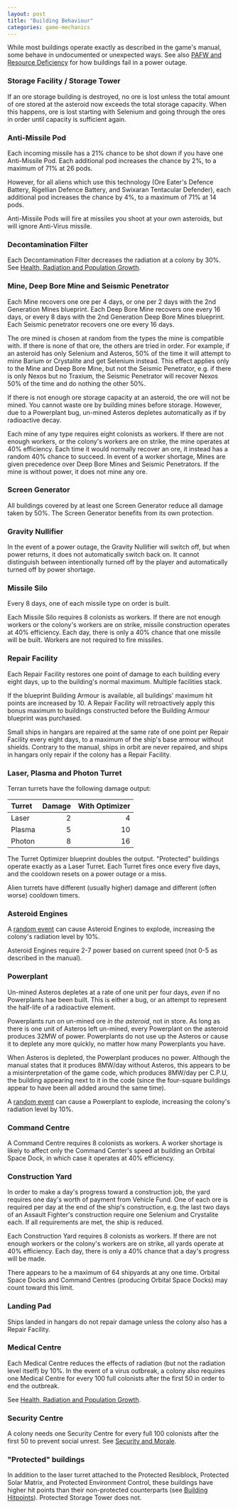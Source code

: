```yaml
---
layout: post
title: "Building Behaviour"
categories: game-mechanics
---
```


While most buildings operate exactly as described in the game's manual,
some behave in undocumented or unexpected ways. See also
[PAFW and Resource Deficiency](pafw-and-resource-deficiency.html) for how
buildings fail in a power outage.

### Storage Facility / Storage Tower
If an ore storage building is destroyed, no ore is lost unless the total
amount of ore stored at the asteroid now exceeds the total storage capacity.
When this happens, ore is lost starting with Selenium and going through the
ores in order until capacity is sufficient again.

### Anti-Missile Pod

Each incoming missile has a 21% chance to be shot down if you have one
Anti-Missile Pod. Each additional pod increases the chance by 2%, to a maximum
of 71% at 26 pods.

However, for all aliens which use this technology (Ore Eater's Defence Battery,
Rigellian Defence Battery, and Swixaran Tentacular Defender), each additional
pod increases the chance by 4%, to a maximum of 71% at 14 pods.

Anti-Missile Pods will fire at missiles you shoot at your own asteroids, but
will ignore Anti-Virus missile.

### Decontamination Filter
Each Decontamination Filter decreases the radiation at a colony by 30%. See
[Health, Radiation and Population
Growth](health-radiation-and-population-growth.html).

### Mine, Deep Bore Mine and Seismic Penetrator
Each Mine recovers one ore per 4 days, or one per 2 days with the 2nd Generation
Mines blueprint. Each Deep Bore Mine recovers one every 16 days, or every 8
days with the 2nd Generation Deep Bore Mines blueprint.
Each Seismic penetrator recovers one ore every 16 days.

The ore mined is chosen at random from the types the mine is compatible with.
If there is none of that ore, the others are tried in order. For example, if
an asteroid has only Selenium and Asteros, 50% of the time it will attempt to
mine Barium or Crystalite and get Selenium instead. This effect applies only
to the Mine and Deep Bore Mine, but not the Seismic Penetrator, e.g. if there
is only Nexos but no Traxium, the Seismic Penetrator will recover Nexos 50%
of the time and do nothing the other 50%.

If there is not enough ore storage capacity at an asteroid, the ore will
not be mined. You cannot waste ore by building mines before storage. However,
due to a Powerplant bug, un-mined Asteros depletes automatically as if by
radioactive decay.

Each mine of any type requires eight colonists as workers. If there are
not enough workers, or the colony's workers are on strike, the mine operates
at 40% efficiency. Each time it would normally
recover an ore, it instead has a random 40% chance to succeed.
In event of a worker shortage, Mines are given precedence over Deep Bore Mines
and Seismic Penetrators.
If the mine is without power, it does not mine any ore.

### Screen Generator
All buildings covered by at least one Screen Generator reduce all damage taken
by 50%. The Screen Generator benefits from its own protection.

### Gravity Nullifier
In the event of a power outage, the Gravity Nullifier will switch off, but when
power returns, it does not automatically switch back on. It cannot distinguish
between intentionally turned off by the player and automatically turned off by
power shortage.

### Missile Silo
Every 8 days, one of each missile type on order is built.

Each Missile Silo requires 8 colonists as workers. If there are not
enough workers or the colony's workers are on strike, missile construction
operates at 40% efficiency. Each day, there is only a 40% chance that
one missile will be built. Workers are not required to fire missiles.

### Repair Facility
Each Repair Facility restores one point of damage to each building every eight
days, up to the building's normal maximum. Multiple facilities stack.

If the blueprint Building Armour is available, all buildings' maximum hit points
are increased by 10. A Repair Facility will retroactively apply this bonus maximum
to buildings constructed before the Building Armour blueprint was purchased.

Small ships in hangars are repaired at the same rate of one point per Repair Facility
every eight days, to a maximum of the ship's base armour without shields. Contrary
to the manual, ships in orbit are never repaired, and ships in hangars only repair if
the colony has a Repair Facility.

### Laser, Plasma and Photon Turret
Terran turrets have the following damage output:

| Turret | Damage | With Optimizer |
|:-------|-------:|---------------:|
| Laser  | 2      |  4             |
| Plasma | 5      | 10             |
| Photon | 8      | 16             |

The Turret Optimizer blueprint doubles the output. "Protected" buildings operate
exactly as a Laser Turret. Each Turret fires once every five days, and the
cooldown resets on a power outage or a miss.

Alien turrets have different (usually higher) damage and different (often worse)
cooldown timers.

### Asteroid Engines

A [random event](random-events.html) can cause Asteroid Engines to explode,
increasing the colony's radiation level by 10%.

Asteroid Engines require 2-7 power based on current speed (not 0-5 as
described in the manual).

### Powerplant

Un-mined Asteros depletes at a rate of one unit per four days, _even_ if no
Powerplants hae been built. This is either a bug, or an attempt to represent the
half-life of a radioactive element.

Powerplants run on un-mined ore _in the asteroid_, not in store. As long as
there is one unit of Asteros left un-mined, every Powerplant on the asteroid
produces 32MW of power. Powerplants do not use up the Asteros or cause it to
deplete any more quickly, no matter how many Powerplants you have.

When Asteros is depleted, the Powerplant produces no power. Although the
manual states that it produces 8MW/day without Asteros, this appears to
be a misinterpretation of the game code, which produces 8MW/day per
C.P.U, the building appearing next to it in the code (since the four-square
buildings appear to have been all added around the same time).

A [random event](random-events.html) can cause a Powerplant to explode,
increasing the colony's radiation level by 10%.

### Command Centre
A Command Centre requires 8 colonists as workers. A worker shortage is likely to
affect only the Command Center's speed at building an Orbital Space Dock, in
which case it operates at 40% efficiency.

### Construction Yard
In order to make a day's progress toward a construction job, the yard requires
one day's worth of payment from Vehicle Fund. One of each ore is required per day
at the end of the ship's construction, e.g. the last two days of an Assault
Fighter's construction require one Selenium and Crystalite each. If all requirements
are met, the ship is reduced.

Each Construction Yard requires 8 colonists as workers. If there are not
enough workers or the colony's workers are on strike, all yards operate
at 40% efficiency. Each day, there is only a 40% chance that a day's
progress will be made.

There appears to he a maximum of 64 shipyards at any one time. Orbital Space
Docks and Command Centres (producing Orbital Space Docks) may count
toward this limit.

### Landing Pad
Ships landed in hangars do not repair damage unless the colony also has a
Repair Facility.

### Medical Centre
Each Medical Centre reduces the effects of radiation (but not the radiation
level itself) by 10%. In the event of a virus outbreak, a colony also
requires one Medical Centre for every 100 full colonists after the first 50
in order to end the outbreak.

See [Health, Radiation and Population Growth](health-radiation-and-population-growth.html).

### Security Centre
A colony needs one Security Centre for every full 100 colonists after the
first 50 to prevent social unrest.
See [Security and Morale](security-and-morale.html).

### "Protected" buildings
In addition to the laser turret attached to the
Protected Resiblock, Protected Solar Matrix, and Protected Environment Control,
these buildings have higher hit points than their non-protected counterparts
(see [Building Hitpoints](building-hitpoints.html)). Protected Storage Tower does not.
